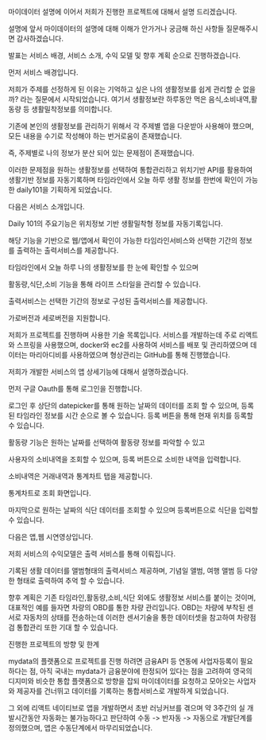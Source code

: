마이데이터 설명에 이어서 저희가 진행한 프로젝트에 대해서 설명 드리겠습니다.

설명에 앞서 마이데이터의 설명에 대해 이해가 안가거나 궁금해 하신 사항들 질문해주시면 감사하겠습니다.

 

발표는 서비스 배경, 서비스 소개, 수익 모델 및 향후 계획 순으로 진행하겠습니다.

먼저 서비스 배경입니다.

 저희가 주제를 선정하게 된 이유는 기억하고 싶은 나의 생활정보를 쉽게 관리할 순 없을까? 라는 질문에서 시작되었습니다. 여기서 생활정보란 하루동안 먹은 음식,소비내역,활동량 등 생활밀착정보를 의미합니다.

 기존에 본인의 생활정보를 관리하기 위해서 각 주제별 앱을 다운받아 사용해야 했으며, 모든 내용을 수기로 작성해야 하는 번거로움이 존재했습니다.

즉, 주제별로 나의 정보가 분산 되어 있는 문제점이 존재했습니다.

 

이러한 문제점을 원하는 생활정보를 선택하여 통합관리하고 위치기반 API를 활용하여 생활기반 정보를 자동기록하며 타임라인에서 오늘 하루 생활 정보를 한번에 확인이 가능한 daily101을 기획하게 되었습니다.

 

다음은 서비스 소개입니다.

 

Daily 101의 주요기능은 위치정보 기반 생활밀착형 정보를 자동기록입니다.

해당 기능을 기반으로 웹/앱에서 확인이 가능한 타임라인서비스와 선택한 기간의 정보를 출력하는 출력서비스를 제공합니다.

 

타임라인에서 오늘 하루 나의 생활정보를 한 눈에 확인할 수 있으며

활동량,식단,소비 기능을 통해 라이프 스타일을 관리할 수 있습니다.

 출력서비스는 선택한 기간의 정보로 구성된 출력서비스를 제공합니다.

가로버전과 세로버전을 지원합니다.

 

 

저희가 프로젝트를 진행하며 사용한 기술 목록입니다. 서비스를 개발하는데 주로 리액트와 스프링을 사용했으며, docker와 ec2를 사용하여 서비스를 배포 및 관리하였으며 데이터는 마리아디비를 사용하였으며 형상관리는 GitHub를 통해 진행했습니다.

 

저희가 개발한 서비스의 앱 상세기능에 대해서 설명하겠습니다.

먼저 구글 Oauth를 통해 로그인을 진행합니다. 

로그인 후 상단의 datepicker를 통해 원하는 날짜의 데이터를 조회 할 수 있으며, 등록된 타임라인 정보를 시간 순으로 볼 수 있습니다. 등록 버튼을 통해 현재 위치를 등록할 수 있습니다.

 

활동량 기능은 원하는 날짜를 선택하여 활동량 정보를 파악할 수 있고 

사용자의 소비내역을 조회할 수 있으며, 등록 버튼으로 소비한 내역을 입력합니다.

 소비내역은 거래내역과 통계차트 탭을 제공합니다.

통계차트로 조회 화면입니다.

마지막으로 원하는 날짜의 식단 데이터를 조회할 수 있으며 등록버튼으로 식단을 입력할 수 있습니다.

 

다음은 앱,웹 시연영상입니다.

 

저희 서비스의 수익모델은 출력 서비스를 통해 이뤄집니다. 

기록된 생활 데이터를 앨범형태의 출력서비스 제공하며, 기념일 앨범, 여행 앨범 등 다양한 형태로 출력하여 추억 할 수 있습니다. 

 

향후 계획은 기존 타임라인,활동량,소비,식단 외에도 생활정보 서비스를 붙이는 것이며, 대표적인 예를 들자면 차량의 OBD를 통한 차량 관리입니다. OBD는 차량에 부착된 센서로 자동차의 상태를 전송하는데 이러한 센서기술을 통한 데이터셋을 참고하여 차량점검 통합관리 또한 기대 할 수 있습니다.

 

 

 

진행한 프로젝트의 방향 및 한계 

mydata의 플랫폼으로 프로젝트를 진행 하려면 금융API 등 연동에 사업자등록이 필요하다는 점, 아직 국내는 mydata가 금융분야에 한정되어 있다는 점을 고려하여 영국의 디지미와 비슷한 통합 플랫폼으로 방향을 잡되 마이데이터를 요청하고 모아오는 사업자와 제공자를 건너뛰고 데이터를 기록하는 통합서비스로 개발하게 되었습니다.

 

그 외에 리액트 네이티브로 앱을 개발하면서 초반 러닝커브를 겪으며 약 3주간의 실 개발시간동안 자동화는 불가능하다고 판단하여 수동 -> 반자동 -> 자동으로 개발단계를 정의했으며, 앱은 수동단계에서 마무리되었습니다. 

 